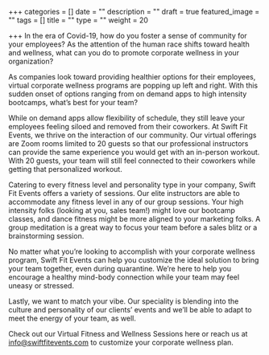 +++
categories = []
date = ""
description = ""
draft = true
featured_image = ""
tags = []
title = ""
type = ""
weight = 20

+++
In the era of Covid-19, how do you foster a sense of community for your employees? As the attention of the human race shifts toward health and wellness, what can you do to promote corporate wellness in your organization?

As companies look toward providing healthier options for their employees, virtual corporate wellness programs are popping up left and right. With this sudden onset of options ranging from on demand apps to high intensity bootcamps, what’s best for your team?

While on demand apps allow flexibility of schedule, they still leave your employees feeling siloed and removed from their coworkers. At Swift Fit Events, we thrive on the interaction of our community. Our virtual offerings are Zoom rooms limited to 20 guests so that our professional instructors can provide the same experience you would get with an in-person workout. With 20 guests, your team will still feel connected to their coworkers while getting that personalized workout.

Catering to every fitness level and personality type in your company, Swift Fit Events offers a variety of sessions. Our elite instructors are able to accommodate any fitness level in any of our group sessions. Your high intensity folks (looking at you, sales team!) might love our bootcamp classes, and dance fitness might be more aligned to your marketing folks. A group meditation is a great way to focus your team before a sales blitz or a brainstorming session.

No matter what you’re looking to accomplish with your corporate wellness program, Swift Fit Events can help you customize the ideal solution to bring your team together, even during quarantine. We’re here to help you encourage a healthy mind-body connection while your team may feel uneasy or stressed.

Lastly, we want to match your vibe. Our speciality is blending into the culture and personality of our clients’ events and we’ll be able to adapt to meet the energy of your team, as well.

Check out our Virtual Fitness and Wellness Sessions here or reach us at [info@swiftfitevents.com](mailto:info@swiftfitevents.com) to customize your corporate wellness plan.